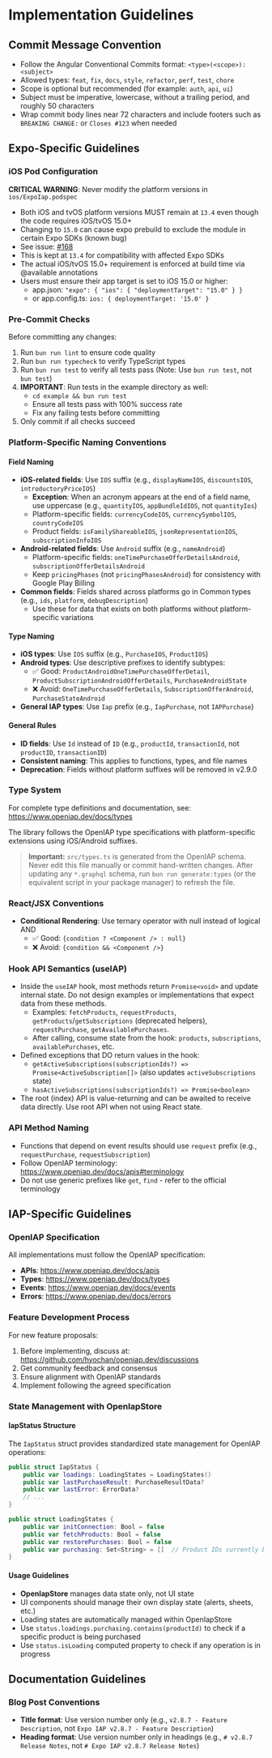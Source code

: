 # Implementation Guidelines

## Commit Message Convention

- Follow the Angular Conventional Commits format: `<type>(<scope>): <subject>`
- Allowed types: `feat`, `fix`, `docs`, `style`, `refactor`, `perf`, `test`, `chore`
- Scope is optional but recommended (for example: `auth`, `api`, `ui`)
- Subject must be imperative, lowercase, without a trailing period, and roughly 50 characters
- Wrap commit body lines near 72 characters and include footers such as `BREAKING CHANGE:` or `Closes #123` when needed

## Expo-Specific Guidelines

### iOS Pod Configuration

**CRITICAL WARNING**: Never modify the platform versions in `ios/ExpoIap.podspec`

- Both iOS and tvOS platform versions MUST remain at `13.4` even though the code requires iOS/tvOS 15.0+
- Changing to `15.0` can cause expo prebuild to exclude the module in certain Expo SDKs (known bug)
- See issue: [#168](https://github.com/hyochan/expo-iap/issues/168)
- This is kept at `13.4` for compatibility with affected Expo SDKs
- The actual iOS/tvOS 15.0+ requirement is enforced at build time via @available annotations
- Users must ensure their app target is set to iOS 15.0 or higher:
  - app.json: `"expo": { "ios": { "deploymentTarget": "15.0" } }`
  - or app.config.ts: `ios: { deploymentTarget: '15.0' }`

### Pre-Commit Checks

Before committing any changes:

1. Run `bun run lint` to ensure code quality
2. Run `bun run typecheck` to verify TypeScript types
3. Run `bun run test` to verify all tests pass (Note: Use `bun run test`, not `bun test`)
4. **IMPORTANT**: Run tests in the example directory as well:
   - `cd example && bun run test`
   - Ensure all tests pass with 100% success rate
   - Fix any failing tests before committing
5. Only commit if all checks succeed

### Platform-Specific Naming Conventions

#### Field Naming

- **iOS-related fields**: Use `IOS` suffix (e.g., `displayNameIOS`, `discountsIOS`, `introductoryPriceIOS`)
  - **Exception**: When an acronym appears at the end of a field name, use uppercase (e.g., `quantityIOS`, `appBundleIdIOS`, not `quantityIos`)
  - Platform-specific fields: `currencyCodeIOS`, `currencySymbolIOS`, `countryCodeIOS`
  - Product fields: `isFamilyShareableIOS`, `jsonRepresentationIOS`, `subscriptionInfoIOS`
- **Android-related fields**: Use `Android` suffix (e.g., `nameAndroid`)
  - Platform-specific fields: `oneTimePurchaseOfferDetailsAndroid`, `subscriptionOfferDetailsAndroid`
  - Keep `pricingPhases` (not `pricingPhasesAndroid`) for consistency with Google Play Billing
- **Common fields**: Fields shared across platforms go in Common types (e.g., `ids`, `platform`, `debugDescription`)
  - Use these for data that exists on both platforms without platform-specific variations

#### Type Naming

- **iOS types**: Use `IOS` suffix (e.g., `PurchaseIOS`, `ProductIOS`)
- **Android types**: Use descriptive prefixes to identify subtypes:
  - ✅ Good: `ProductAndroidOneTimePurchaseOfferDetail`, `ProductSubscriptionAndroidOfferDetails`, `PurchaseAndroidState`
  - ❌ Avoid: `OneTimePurchaseOfferDetails`, `SubscriptionOfferAndroid`, `PurchaseStateAndroid`
- **General IAP types**: Use `Iap` prefix (e.g., `IapPurchase`, not `IAPPurchase`)

#### General Rules

- **ID fields**: Use `Id` instead of `ID` (e.g., `productId`, `transactionId`, not `productID`, `transactionID`)
- **Consistent naming**: This applies to functions, types, and file names
- **Deprecation**: Fields without platform suffixes will be removed in v2.9.0

### Type System

For complete type definitions and documentation, see: <https://www.openiap.dev/docs/types>

The library follows the OpenIAP type specifications with platform-specific extensions using iOS/Android suffixes.

> **Important:** `src/types.ts` is generated from the OpenIAP schema. Never edit this file manually or commit hand-written changes. After updating any `*.graphql` schema, run `bun run generate:types` (or the equivalent script in your package manager) to refresh the file.

### React/JSX Conventions

- **Conditional Rendering**: Use ternary operator with null instead of logical AND
  - ✅ Good: `{condition ? <Component /> : null}`
  - ❌ Avoid: `{condition && <Component />}`

### Hook API Semantics (useIAP)

- Inside the `useIAP` hook, most methods return `Promise<void>` and update internal state. Do not design examples or implementations that expect data from these methods.
  - Examples: `fetchProducts`, `requestProducts`, `getProducts`/`getSubscriptions` (deprecated helpers), `requestPurchase`, `getAvailablePurchases`.
  - After calling, consume state from the hook: `products`, `subscriptions`, `availablePurchases`, etc.
- Defined exceptions that DO return values in the hook:
  - `getActiveSubscriptions(subscriptionIds?) => Promise<ActiveSubscription[]>` (also updates `activeSubscriptions` state)
  - `hasActiveSubscriptions(subscriptionIds?) => Promise<boolean>`
- The root (index) API is value-returning and can be awaited to receive data directly. Use root API when not using React state.

### API Method Naming

- Functions that depend on event results should use `request` prefix (e.g., `requestPurchase`, `requestSubscription`)
- Follow OpenIAP terminology: <https://www.openiap.dev/docs/apis#terminology>
- Do not use generic prefixes like `get`, `find` - refer to the official terminology

## IAP-Specific Guidelines

### OpenIAP Specification

All implementations must follow the OpenIAP specification:

- **APIs**: <https://www.openiap.dev/docs/apis>
- **Types**: <https://www.openiap.dev/docs/types>
- **Events**: <https://www.openiap.dev/docs/events>
- **Errors**: <https://www.openiap.dev/docs/errors>

### Feature Development Process

For new feature proposals:

1. Before implementing, discuss at: <https://github.com/hyochan/openiap.dev/discussions>
2. Get community feedback and consensus
3. Ensure alignment with OpenIAP standards
4. Implement following the agreed specification

### State Management with OpenIapStore

#### IapStatus Structure

The `IapStatus` struct provides standardized state management for OpenIAP operations:

```swift
public struct IapStatus {
    public var loadings: LoadingStates = LoadingStates()
    public var lastPurchaseResult: PurchaseResultData?
    public var lastError: ErrorData?
    // ...
}

public struct LoadingStates {
    public var initConnection: Bool = false
    public var fetchProducts: Bool = false
    public var restorePurchases: Bool = false
    public var purchasing: Set<String> = []  // Product IDs currently being purchased
}
```

#### Usage Guidelines

- **OpenIapStore** manages data state only, not UI state
- UI components should manage their own display state (alerts, sheets, etc.)
- Loading states are automatically managed within OpenIapStore
- Use `status.loadings.purchasing.contains(productId)` to check if a specific product is being purchased
- Use `status.isLoading` computed property to check if any operation is in progress

## Documentation Guidelines

### Blog Post Conventions

- **Title format**: Use version number only (e.g., `v2.8.7 - Feature Description`, not `Expo IAP v2.8.7 - Feature Description`)
- **Heading format**: Use version number only in headings (e.g., `# v2.8.7 Release Notes`, not `# Expo IAP v2.8.7 Release Notes`)
